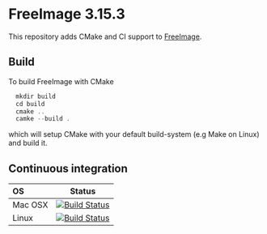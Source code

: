 # FreeImage 3.15.3

This repository adds CMake and CI support to [FreeImage](http://freeimage.sourceforge.net/).

## Build

To build FreeImage with CMake
```C++
  mkdir build
  cd build
  cmake .. 
  camke --build .
```
which will setup CMake with your default build-system (e.g Make on Linux) and build it.

## Continuous integration  <a id="continuous-integration"></a>

|    OS   |  Status                                                                                                                 |
|:------- |:-----------------------------------------------------------------------------------------------------------------------:|
| Mac OSX | [![Build Status](https://travis-ci.org/thfabian/FreeImage.svg?branch=master)](https://travis-ci.org/thfabian/FreeImage) | 
| Linux   | [![Build Status](https://travis-ci.org/thfabian/FreeImage.svg?branch=master)](https://travis-ci.org/thfabian/FreeImage) |
